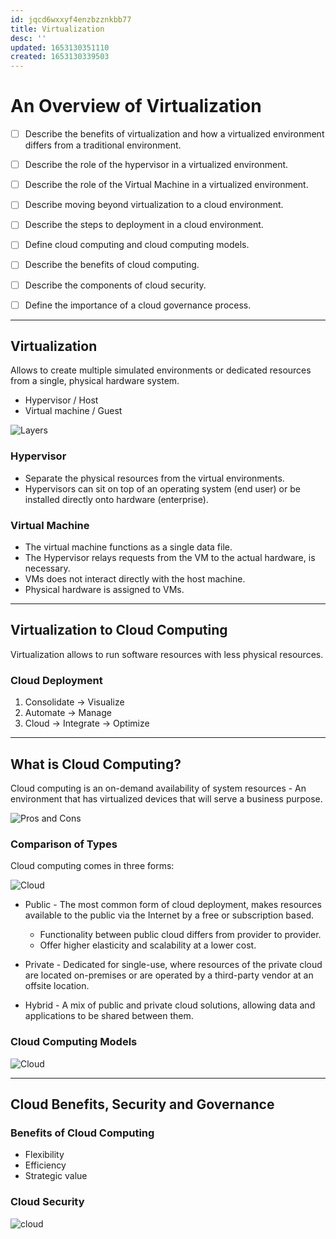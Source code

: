 ```yaml
---
id: jqcd6wxxyf4enzbzznkbb77
title: Virtualization
desc: ''
updated: 1653130351110
created: 1653130339503
---
```


# An Overview of Virtualization

- [ ] Describe the benefits of virtualization and how a virtualized environment differs from a traditional environment.
- [ ] Describe the role of the hypervisor in a virtualized environment.
- [ ] Describe the role of the Virtual Machine in a virtualized environment.

- [ ] Describe moving beyond virtualization to a cloud environment.
- [ ] Describe the steps to deployment in a cloud environment.

- [ ] Define cloud computing and cloud computing models.

- [ ] Describe the benefits of cloud computing.
- [ ] Describe the components of cloud security.
- [ ] Define the importance of a cloud governance process.

---

## Virtualization

Allows to create multiple simulated environments or dedicated resources from a single, physical hardware system.

- Hypervisor / Host
- Virtual machine / Guest

![Layers](https://www.ionos.com/digitalguide/fileadmin/DigitalGuide/Screenshots_2018/EN-virtual-machine.png)

### Hypervisor

- Separate the physical resources from the virtual environments.
- Hypervisors can sit on top of an operating system (end user) or be installed directly onto hardware (enterprise).

### Virtual Machine

- The virtual machine functions as a single data file.
- The Hypervisor relays requests from the VM to the actual hardware, is necessary.
- VMs does not interact directly with the host machine.
- Physical hardware is assigned to VMs.

---

## Virtualization to Cloud Computing

Virtualization allows to run software resources with less physical resources.

### Cloud Deployment

1. Consolidate &rarr; Visualize
2. Automate &rarr; Manage
3. Cloud &rarr; Integrate &rarr; Optimize

---

## What is Cloud Computing?

Cloud computing is an on-demand availability of system resources - An environment that has virtualized devices that will serve a business purpose.

![Pros and Cons](https://thinkitsolutions.com/wp-content/uploads/2019/03/cloud-computing-pros-and-cons.png)

### Comparison of Types

Cloud computing comes in three forms:

![Cloud](https://miro.medium.com/max/800/0*_PfopP8ZDMwtzebg.png)

- Public - The most common form of cloud deployment, makes resources available to the public via the Internet by a free or subscription based.
  - Functionality between public cloud differs from provider to provider.
  - Offer higher elasticity and scalability at a lower cost.

- Private - Dedicated for single-use, where resources of the private cloud are located on-premises or are operated by a third-party vendor at an offsite location.

- Hybrid - A mix of public and private cloud solutions, allowing data and applications to be shared between them.

### Cloud Computing Models

![Cloud](https://miro.medium.com/max/2800/1*hlMABmD_hJmMJlu433KIAg.png)

---

## Cloud Benefits, Security and Governance

### Benefits of Cloud Computing

- Flexibility
- Efficiency
- Strategic value

### Cloud Security

![cloud](https://image.slidesharecdn.com/securitycomplianceinthecloud-csanorthtxjune2013chadlawler-130623162946-phpapp01/95/security-compliance-in-the-cloud-proactively-managing-governance-risk-compliance-9-638.jpg?cb=1372869977)
